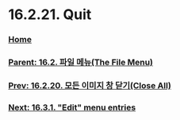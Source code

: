 # 16.2.21. Quit

### [Home](./00-home.md)
### [Parent: 16.2. 파일 메뉴(The File Menu)](./16-02-00-the-file-menu.md)
### [Prev: 16.2.20. 모든 이미지 창 닫기(Close All)](./16-02-20-00-close-all.md)
### [Next: 16.3.1. "Edit" menu entries](./16-03-01-edit-menu-entries.md)
